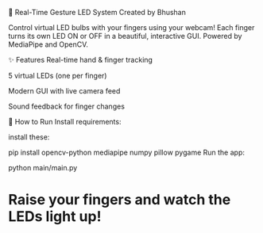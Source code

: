 🤚 Real-Time Gesture LED System
Created by Bhushan

Control virtual LED bulbs with your fingers using your webcam! Each finger turns its own LED ON or OFF in a beautiful, interactive GUI. Powered by MediaPipe and OpenCV.

✨ Features
Real-time hand & finger tracking

5 virtual LEDs (one per finger)

Modern GUI with live camera feed

Sound feedback for finger changes

🚀 How to Run
Install requirements:

install these:

pip install opencv-python mediapipe numpy pillow pygame
Run the app:

python main/main.py

# Raise your fingers and watch the LEDs light up!